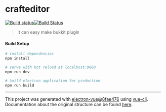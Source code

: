 # crafteditor       
[![Build status](https://ci.appveyor.com/api/projects/status/04rrmwttc7qwhvib/branch/master?svg=true)](https://ci.appveyor.com/project/hempflower/blocklycraft-creator/branch/master)[![Build Status](https://travis-ci.com/blocklycraft/BlocklyCraft-Creator.svg?branch=master)](https://travis-ci.com/blocklycraft/BlocklyCraft-Creator)

> It can easy make bukkit plugin

#### Build Setup

``` bash
# install dependencies
npm install

# serve with hot reload at localhost:9080
npm run dev

# build electron application for production
npm run build


```

---

This project was generated with [electron-vue](https://github.com/SimulatedGREG/electron-vue)@[8fae476](https://github.com/SimulatedGREG/electron-vue/tree/8fae4763e9d225d3691b627e83b9e09b56f6c935) using [vue-cli](https://github.com/vuejs/vue-cli). Documentation about the original structure can be found [here](https://simulatedgreg.gitbooks.io/electron-vue/content/index.html).
